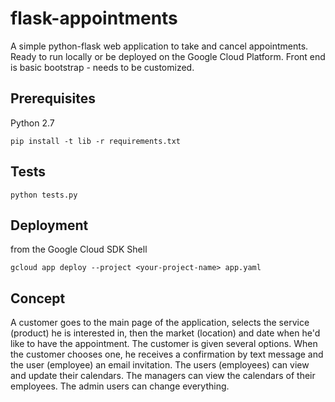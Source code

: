 # flask-appointments
A simple python-flask web application to take and cancel appointments. Ready to run locally or be deployed on the Google Cloud Platform. Front end is basic bootstrap - needs to be customized. 

## Prerequisites
Python 2.7
```
pip install -t lib -r requirements.txt
```

## Tests
```
python tests.py
```

## Deployment
from the Google Cloud SDK Shell
```
gcloud app deploy --project <your-project-name> app.yaml
```

## Concept
A customer goes to the main page of the application, selects the service (product) he is interested in, then the market (location) and date when he'd like to have the appointment. The customer is given several options. When the customer chooses one, he receives a confirmation by text message and the user (employee) an email invitation. 
The users (employees) can view and update their calendars. The managers can view the calendars of their employees. The admin users can change everything. 




